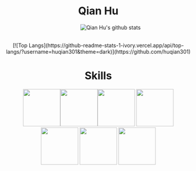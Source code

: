 <h1 align = 'center'>Qian Hu </h1>



&emsp;&emsp;&emsp;&emsp;&emsp;&emsp;&emsp;
&emsp;&emsp;&emsp;&emsp;&emsp;&emsp;&emsp;
![Qian Hu's github stats](https://github-readme-stats.vercel.app/api?username=huqian301&show_icons=true&hide=["stars","prs","issues","contribs"]&theme=dark) 
&emsp;&emsp;&emsp;&emsp;&emsp;&emsp;&emsp;
&emsp;&emsp;&emsp;&emsp;&emsp;&emsp;&emsp;
&emsp;&emsp;&emsp;&emsp;&emsp;&emsp;&emsp;
&emsp;&emsp;&emsp;&emsp;&emsp;&emsp;&emsp;
<div align='center'> 
[![Top Langs](https://github-readme-stats-1-ivory.vercel.app/api/top-langs/?username=huqian301&theme=dark)](https://github.com/huqian301)
</div>
<h1 align = 'center'> Skills</h1>
<div align='center'> 
<img src="https://media.giphy.com/media/XAxylRMCdpbEWUAvr8/giphy.gif" alt="" width="100"><img src="https://media.giphy.com/media/fsEaZldNC8A1PJ3mwp/giphy.gif" width="100"><img src="https://media.giphy.com/media/ln7z2eWriiQAllfVcn/giphy.gif" width="100"> <img src="https://media.giphy.com/media/kdFc8fubgS31b8DsVu/giphy.gif" width="100"> <img src="https://media.giphy.com/media/eNAsjO55tPbgaor7ma/giphy.gif" width="100">  <img src="https://media.giphy.com/media/Sr8xDpMwVKOHUWDVRD/giphy.gif" width="100"> <img src="https://media.giphy.com/media/SqZFDec4yTwXdwoaFY/giphy.gif" width="100"></div>
